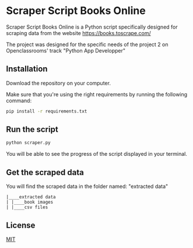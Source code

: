 # Scraper Script Books Online

Scraper Script Books Online is a Python script specifically designed for scraping data from the website https://books.toscrape.com/

The project was designed for the specific needs of the project 2 on Openclassrooms' track "Python App Developper"

## Installation

Download the repository on your computer.

Make sure that you're using the right requirements by running the following command:

```bash
pip install -r requirements.txt
```

## Run the script

```bash
python scraper.py
```

You will be able to see the progress of the script displayed in your terminal.

## Get the scraped data

You will find the scraped data in the folder named: "extracted data"
```
|____extracted data
| |____book images
| |____csv files

```



## License
[MIT](https://choosealicense.com/licenses/mit/)
